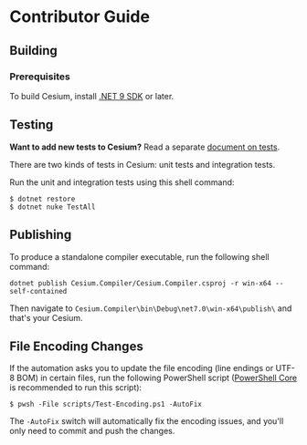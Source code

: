 Contributor Guide
=================

Building
--------

### Prerequisites

To build Cesium, install [.NET 9 SDK][dotnet.download] or later.

Testing
-------

**Want to add new tests to Cesium?** Read a separate [document on tests][docs.tests].

There are two kinds of tests in Cesium: unit tests and integration tests.

Run the unit and integration tests using this shell command:

```console
$ dotnet restore
$ dotnet nuke TestAll
```

Publishing
----------

To produce a standalone compiler executable, run the following shell command:

```shell
dotnet publish Cesium.Compiler/Cesium.Compiler.csproj -r win-x64 --self-contained
```

Then navigate to `Cesium.Compiler\bin\Debug\net7.0\win-x64\publish\` and that's your Cesium.

File Encoding Changes
---------------------
If the automation asks you to update the file encoding (line endings or UTF-8 BOM) in certain files, run the following PowerShell script ([PowerShell Core][powershell] is recommended to run this script):
```console
$ pwsh -File scripts/Test-Encoding.ps1 -AutoFix
```

The `-AutoFix` switch will automatically fix the encoding issues, and you'll only need to commit and push the changes.

[docs.tests]: docs/tests.md
[dotnet.download]: https://dotnet.microsoft.com/en-us/download
[powershell]: https://github.com/PowerShell/PowerShell
